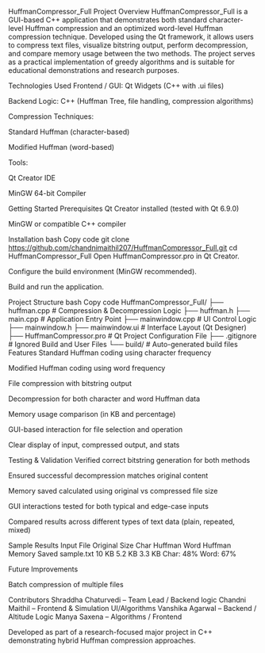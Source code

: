 HuffmanCompressor_Full
Project Overview
HuffmanCompressor_Full is a GUI-based C++ application that demonstrates both standard character-level Huffman compression and an optimized word-level Huffman compression technique. Developed using the Qt framework, it allows users to compress text files, visualize bitstring output, perform decompression, and compare memory usage between the two methods. The project serves as a practical implementation of greedy algorithms and is suitable for educational demonstrations and research purposes.

Technologies Used
Frontend / GUI: Qt Widgets (C++ with .ui files)

Backend Logic: C++ (Huffman Tree, file handling, compression algorithms)

Compression Techniques:

Standard Huffman (character-based)

Modified Huffman (word-based)

Tools:

Qt Creator IDE

MinGW 64-bit Compiler

Getting Started
Prerequisites
Qt Creator installed (tested with Qt 6.9.0)

MinGW or compatible C++ compiler

Installation
bash
Copy code
git clone https://github.com/chandnimaithil207/HuffmanCompressor_Full.git
cd HuffmanCompressor_Full
Open HuffmanCompressor.pro in Qt Creator.

Configure the build environment (MinGW recommended).

Build and run the application.

Project Structure
bash
Copy code
HuffmanCompressor_Full/
├── huffman.cpp             # Compression & Decompression Logic
├── huffman.h
├── main.cpp                # Application Entry Point
├── mainwindow.cpp          # UI Control Logic
├── mainwindow.h
├── mainwindow.ui           # Interface Layout (Qt Designer)
├── HuffmanCompressor.pro   # Qt Project Configuration File
├── .gitignore              # Ignored Build and User Files
└── build/                  # Auto-generated build files
Features
Standard Huffman coding using character frequency

Modified Huffman coding using word frequency

File compression with bitstring output

Decompression for both character and word Huffman data

Memory usage comparison (in KB and percentage)

GUI-based interaction for file selection and operation

Clear display of input, compressed output, and stats

Testing & Validation
Verified correct bitstring generation for both methods

Ensured successful decompression matches original content

Memory saved calculated using original vs compressed file size

GUI interactions tested for both typical and edge-case inputs

Compared results across different types of text data (plain, repeated, mixed)

Sample Results
Input File	Original Size	Char Huffman	Word Huffman	Memory Saved
sample.txt	10 KB	5.2 KB	3.3 KB	Char: 48%
Word: 67%

Future Improvements

Batch compression of multiple files

Contributors
Shraddha Chaturvedi – Team Lead / Backend logic
Chandni Maithil – Frontend & Simulation UI/Algorithms
Vanshika Agarwal – Backend / Altitude Logic
Manya Saxena – Algorithms / Frontend

Developed as part of a research-focused major project in C++ demonstrating hybrid Huffman compression approaches.

